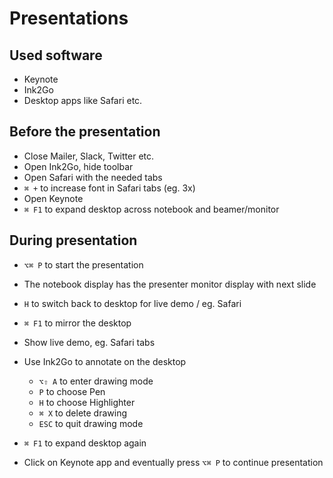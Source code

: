 # Presentations

## Used software
- Keynote
- Ink2Go
- Desktop apps like Safari etc.

## Before the presentation
- Close Mailer, Slack, Twitter etc.
- Open Ink2Go, hide toolbar
- Open Safari with the needed tabs
- `⌘ +` to increase font in Safari tabs (eg. 3x)
- Open Keynote
- `⌘ F1` to expand desktop across notebook and beamer/monitor

## During presentation

- `⌥⌘ P` to start the presentation
- The notebook display has the presenter monitor display with next slide
- `H` to switch back to desktop for live demo / eg. Safari
- `⌘ F1` to mirror the desktop
- Show live demo, eg. Safari tabs

- Use Ink2Go to annotate on the desktop
  - `⌥⇧ A` to enter drawing mode
  - `P` to choose Pen
  - `H` to choose Highlighter
  - `⌘ X` to delete drawing
  - `ESC` to quit drawing mode

- `⌘ F1` to expand desktop again
- Click on Keynote app and eventually press `⌥⌘ P` to continue presentation
